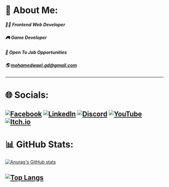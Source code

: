 # 💫 About Me:

##### 👨‍💻 Frontend Web Developer
##### 🎮 Game Developer
##### 💼 Open To Job Opportunities
##### 🌎 mohamedwael.gd@gmail.com
---

# 🌐 Socials:

[![Facebook](https://img.shields.io/badge/Facebook-%231877F2.svg?style=for-the-badge&logo=Facebook&logoColor=white)](https://www.facebook.com/mohamed.wael.Younse/)
[![LinkedIn](https://img.shields.io/badge/linkedin-%230077B5.svg?style=for-the-badge&logo=linkedin&logoColor=white)](https://www.linkedin.com/in/muhammad-wael-5b67aa209/)
[![Discord](https://img.shields.io/badge/Discord-%235865F2.svg?style=for-the-badge&logo=discord&logoColor=white)](discordapp.com/users/690626889890529341)
[![YouTube](https://img.shields.io/badge/YouTube-%23FF0000.svg?style=for-the-badge&logo=YouTube&logoColor=white)](https://www.youtube.com/channel/UCOrNXH_nkz5hSCQpAogtVPQ)
[![Itch.io](https://img.shields.io/badge/Itch-%23FF0B34.svg?style=for-the-badge&logo=Itch.io&logoColor=white)](https://mohamedwael-gd.itch.io/)
---

# 📊 GitHub Stats:

[![Anurag's GitHub stats](https://github-readme-stats.vercel.app/api?username=MohamedWaelGD&theme=tokyonight)](https://github.com/MohamedWaelGD/github-readme-stats)

[![Top Langs](https://github-readme-stats.vercel.app/api/top-langs/?username=MohamedWaelGD&hide_progress=true&theme=tokyonight)](https://github.com/MohamedWaelGD/github-readme-stats)
---
